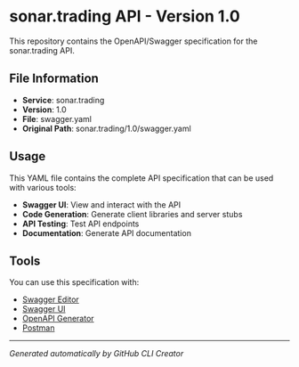 # sonar.trading API - Version 1.0

This repository contains the OpenAPI/Swagger specification for the sonar.trading API.

## File Information

- **Service**: sonar.trading
- **Version**: 1.0
- **File**: swagger.yaml
- **Original Path**: sonar.trading/1.0/swagger.yaml

## Usage

This YAML file contains the complete API specification that can be used with various tools:

- **Swagger UI**: View and interact with the API
- **Code Generation**: Generate client libraries and server stubs
- **API Testing**: Test API endpoints
- **Documentation**: Generate API documentation

## Tools

You can use this specification with:

- [Swagger Editor](https://editor.swagger.io/)
- [Swagger UI](https://swagger.io/tools/swagger-ui/)
- [OpenAPI Generator](https://openapi-generator.tech/)
- [Postman](https://www.postman.com/)

---

*Generated automatically by GitHub CLI Creator*
